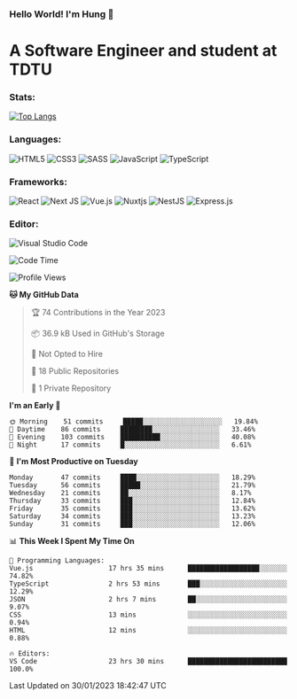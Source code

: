 ### Hello World! I'm Hung :wave:

# A Software Engineer and student at TDTU

### Stats:
[![Top Langs](https://github-readme-stats.vercel.app/api/top-langs/?username=Kuroo-nekoo&layout=compact)](https://github.com/anuraghazra/github-readme-stats)

### Languages:
![HTML5](https://img.shields.io/badge/html5-%23E34F26.svg?style=for-the-badge&logo=html5&logoColor=%23E34F26&color=white)
![CSS3](https://img.shields.io/badge/css3-%231572B6.svg?style=for-the-badge&logo=css3&logoColor=%231572B6&color=white)
![SASS](https://img.shields.io/badge/SASS-hotpink.svg?style=for-the-badge&logo=SASS&logoColor=hotpink&color=white)
![JavaScript](https://img.shields.io/badge/javascript-%23323330.svg?style=for-the-badge&logo=javascript&color=white)
![TypeScript](https://img.shields.io/badge/typescript-%23007ACC.svg?style=for-the-badge&logo=typescript&logoColor=%23007ACC&color=white)


### Frameworks:
![React](https://img.shields.io/badge/react-%2320232a.svg?style=for-the-badge&logo=react&logoColor=%%2361DAFB&color=white)
![Next JS](https://img.shields.io/badge/Next-black?style=for-the-badge&logo=next.js&logoColor=black&color=white)
![Vue.js](https://img.shields.io/badge/vuejs-%2335495e.svg?style=for-the-badge&logo=vuedotjs&logoColor=%234FC08D&color=white)
![Nuxtjs](https://img.shields.io/badge/Nuxt-002E3B?style=for-the-badge&logo=nuxtdotjs&color=white&logoColor=#00DC82)
![NestJS](https://img.shields.io/badge/nestjs-%23E0234E.svg?style=for-the-badge&logo=nestjs&logoColor=%23E0234E&color=white)
![Express.js](https://img.shields.io/badge/express.js-%23404d59.svg?style=for-the-badge&logo=express&logoColor=%23404d59&color=white)

### Editor:
![Visual Studio Code](https://img.shields.io/badge/Visual%20Studio%20Code-0078d7.svg?style=for-the-badge&logo=visual-studio-code&color=white&logoColor=0078d7)


<!--START_SECTION:waka-->
![Code Time](http://img.shields.io/badge/Code%20Time-325%20hrs%2047%20mins-blue)

![Profile Views](http://img.shields.io/badge/Profile%20Views-11-blue)

**🐱 My GitHub Data** 

> 🏆 74 Contributions in the Year 2023
 > 
> 📦 36.9 kB Used in GitHub's Storage 
 > 
> 🚫 Not Opted to Hire
 > 
> 📜 18 Public Repositories 
 > 
> 🔑 1 Private Repository 
 > 
**I'm an Early 🐤** 

```text
🌞 Morning    51 commits     █████░░░░░░░░░░░░░░░░░░░░   19.84% 
🌆 Daytime    86 commits     ████████░░░░░░░░░░░░░░░░░   33.46% 
🌃 Evening    103 commits    ██████████░░░░░░░░░░░░░░░   40.08% 
🌙 Night      17 commits     █░░░░░░░░░░░░░░░░░░░░░░░░   6.61%

```
📅 **I'm Most Productive on Tuesday** 

```text
Monday       47 commits     ████░░░░░░░░░░░░░░░░░░░░░   18.29% 
Tuesday      56 commits     █████░░░░░░░░░░░░░░░░░░░░   21.79% 
Wednesday    21 commits     ██░░░░░░░░░░░░░░░░░░░░░░░   8.17% 
Thursday     33 commits     ███░░░░░░░░░░░░░░░░░░░░░░   12.84% 
Friday       35 commits     ███░░░░░░░░░░░░░░░░░░░░░░   13.62% 
Saturday     34 commits     ███░░░░░░░░░░░░░░░░░░░░░░   13.23% 
Sunday       31 commits     ███░░░░░░░░░░░░░░░░░░░░░░   12.06%

```


📊 **This Week I Spent My Time On** 

```text
💬 Programming Languages: 
Vue.js                   17 hrs 35 mins      ██████████████████░░░░░░░   74.82% 
TypeScript               2 hrs 53 mins       ███░░░░░░░░░░░░░░░░░░░░░░   12.29% 
JSON                     2 hrs 7 mins        ██░░░░░░░░░░░░░░░░░░░░░░░   9.07% 
CSS                      13 mins             ░░░░░░░░░░░░░░░░░░░░░░░░░   0.94% 
HTML                     12 mins             ░░░░░░░░░░░░░░░░░░░░░░░░░   0.88%

🔥 Editors: 
VS Code                  23 hrs 30 mins      █████████████████████████   100.0%

```


 Last Updated on 30/01/2023 18:42:47 UTC
<!--END_SECTION:waka-->
